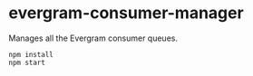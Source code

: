 # evergram-consumer-manager
Manages all the Evergram consumer queues.

```
npm install
npm start
```
